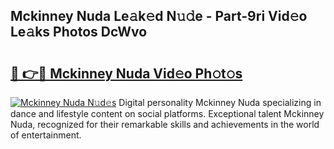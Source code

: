 ## Mckinney Nuda Le𝚊k𝚎d N𝚞𝚍e - Part-9ri Vid𝚎o Le𝚊ks Photos DcWvo

# <h2><a href="http://fbdyof0.evod.top/?m=Mckinney+Nuda">🔗 👉🔴 Mckinney Nuda Vid𝚎o Ph𝚘t𝚘s</a></h2>

[![Mckinney Nuda N𝚞d𝚎s](https://i.imgur.com/8V9OHl7.gif)](http://fbdyof0.evod.top/?m=Mckinney+Nuda)
Digital personality Mckinney Nuda specializing in dance and lifestyle content on social platforms. Exceptional talent Mckinney Nuda, recognized for their remarkable skills and achievements in the world of entertainment. 
